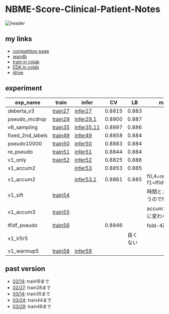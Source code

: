 # NBME-Score-Clinical-Patient-Notes

![header](https://user-images.githubusercontent.com/5457315/152741419-73b74026-5d9b-42e9-b4b2-1532ec1a9281.png)

## my links
- [competition page](https://www.kaggle.com/c/nbme-score-clinical-patient-notes/overview)
- [wandb](https://wandb.ai/trtd56/NBME?workspace=user-trtd56)
- [train in colab](https://colab.research.google.com/drive/19k8p-73U-u37NRvShyLyKTfaL-FNOxYf#scrollTo=biROVf6yriWY)
- [EDA in colab](https://colab.research.google.com/drive/1lYF89HHfHbhWGXG2Q_lKuTPCpgnj8o_9?usp=sharing)
- [drive](https://drive.google.com/drive/u/0/folders/1ty_XHbeev3OY1CxSJ4LmSlm00JzvNF_a)

## experiment

|exp_name|train|infer|CV|LB|memo|
|--|--|--|--|--|--|
|deberta_v3|[train27]|[infer27]|0.8815|0.883||
|pseudo_mcdrop|[train29]|[infer29.1]|0.8900|0.887||
|v6_sampling|[train35]|[infer35.11]|0.8997|0.886||
|fixed_2nd_labels|[train49]|[infer49]|0.8858|0.884||
|pseudo10000|[train50]|[infer50]|0.8883|0.884||
|re_pseudo|[train51]|[infer51]|0.8844|0.884||
|v1_only|[train52]|[infer52]|0.8825|0.886||
|v1_accum2||[infer53]|0.8853|0.885||
|v1_accum2||[infer53.1]|0.8861|0.885|f0,4=re_pseudo, f1=tfidf_pseudo|
|v1_sift|[train54]||||時間とメモリ食うのでNG|
|v1_accum3|[train55]||||accum2とそんなに変わらない|
|tfidf_pseudo|[train56]||0.8846||fold-4途中|
|v1_lr5r5||||良くない|
|v1_warmup5|[train58]|[infer58]||||

[train27]:https://github.com/trtd56/NBME-Score-Clinical-Patient-Notes/blob/9d06cacd1faaf58d9a8190b51018f0acf5e64774/src/nbme_train_by_pytorch.py
[infer27]:https://www.kaggle.com/code/takamichitoda/nbme-infer-by-pytorch?scriptVersionId=91502169
[train29]:https://github.com/trtd56/NBME-Score-Clinical-Patient-Notes/blob/e5ecba1da4c146c100cec6b0c7f69ff27ef1cee4/src/nbme_train_by_pytorch.py
[infer29.1]:https://www.kaggle.com/code/takamichitoda/nbme-infer-by-pytorch/data?scriptVersionId=90405444
[train35]:https://github.com/trtd56/NBME-Score-Clinical-Patient-Notes/blob/db94a53a6337f0ba5df97235b2097065959db48a/src/nbme_train_by_pytorch.py
[infer35.11]:https://www.kaggle.com/code/takamichitoda/nbme-infer-by-pytorch?scriptVersionId=90397794
[train49]:https://github.com/trtd56/NBME-Score-Clinical-Patient-Notes/blob/19670cbb3ca650f392c13d9bb7873afda2b4a022/src/nbme_train_by_pytorch.py
[infer49]:https://www.kaggle.com/code/takamichitoda/nbme-infer-by-pytorch?scriptVersionId=91546068
[train50]:https://github.com/trtd56/NBME-Score-Clinical-Patient-Notes/blob/31ed76c44d587ba77aab2ee98c1a9713e492216e/src/nbme_train_by_pytorch.py
[infer50]:https://www.kaggle.com/code/takamichitoda/nbme-infer-by-pytorch?scriptVersionId=91729948
[train51]:https://github.com/trtd56/NBME-Score-Clinical-Patient-Notes/blob/46bd7d43c6366bd30c24b0339ea0fd24c9217324/src/nbme_train_by_pytorch.py
[infer51]:https://www.kaggle.com/code/takamichitoda/nbme-infer-by-pytorch?scriptVersionId=91875795
[train52]:https://github.com/trtd56/NBME-Score-Clinical-Patient-Notes/blob/d3baea5467c939cc55e36cf2d34f535dc2a3f60d/src/nbme_train_by_pytorch.py
[infer52]:https://www.kaggle.com/code/takamichitoda/nbme-infer-by-pytorch?scriptVersionId=91963204
[infer53]:https://www.kaggle.com/code/takamichitoda/nbme-infer-by-pytorch?scriptVersionId=92048107
[infer53.1]:https://www.kaggle.com/code/takamichitoda/nbme-infer-by-pytorch/data?scriptVersionId=92156921
[train54]:https://github.com/trtd56/NBME-Score-Clinical-Patient-Notes/blob/fddddeb282728a164967890cd8b4e79e0dd9ec77/nbme_train_by_pytorch.py
[train55]:https://github.com/trtd56/NBME-Score-Clinical-Patient-Notes/blob/fe690887384cdddd7bcbbfabe2583d70f10d788f/nbme_train_by_pytorch.py
[train56]:https://github.com/trtd56/NBME-Score-Clinical-Patient-Notes/blob/15160e9d11454122e5e6132bd777268e139dfa9e/nbme_train_by_pytorch.py
[infer56]:https://www.kaggle.com/code/takamichitoda/nbme-infer-by-pytorch?scriptVersionId=92224929
[train58]:xxx
[infer58]:xxx


## past version
- [02/14](https://github.com/trtd56/NBME-Score-Clinical-Patient-Notes/blob/cc0ec36cf5afa1e8278340ac774806f4b3d43591/docs/experiment.md): train19まで
- [02/27](https://github.com/trtd56/NBME-Score-Clinical-Patient-Notes/blob/6e420a8282d95a2217b18d9c562dc9ee26e22e96/docs/experiment.md): train28まで
- [03/14](https://github.com/trtd56/NBME-Score-Clinical-Patient-Notes/blob/f3921bd422de3529fd3f3f2eff463072e9c0f503/docs/experiment.md): train35まで
- [03/24](https://github.com/trtd56/NBME-Score-Clinical-Patient-Notes/blob/33928885fa240ae2d3f18ed7eaf1bb337581b52f/docs/experiment.md): train44まで
- [03/29](https://github.com/trtd56/NBME-Score-Clinical-Patient-Notes/blob/3160e171c2182ad4f2a020e34ba6d4bf637052f0/docs/experiment.md): train48まで
